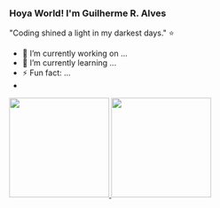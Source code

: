 ### Hoya World! I'm Guilherme R. Alves


"Coding shined a light in my darkest days." ⭐


- 🔭 I’m currently working on ...
- 🌱 I’m currently learning ...
- ⚡ Fun fact: ...
- 
<div>
  <a href="https://github.com/athena272">
  <img height="180em" src="https://github-readme-stats.vercel.app/api?username=athena272&show_icons=true&theme=dracula&include_all_commits=true&count_private=true"/>
  <img height="180em" src="https://github-readme-stats.vercel.app/api/top-langs/?username=athena272&layout=compact&langs_count=7&theme=dracula"/>
</div>
